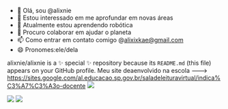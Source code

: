 - 👋 Olá, sou @alixnie
- 👀 Estou interessado em me aprofundar em novas áreas
- 🌱 Atualmente estou aprendendo robótica
- 💞️ Procuro colaborar em ajudar o planeta
- 📫 Como entrar em contato comigo @alixixkae@gmail.com
- 😄 Pronomes:ele/dela

alixnie/alixnie is a ✨ special ✨ repository because its `README.md` (this file) appears on your GitHub profile.
Meu site deaenvolvido na escola
---> https://sites.google.com/al.educacao.sp.gov.br/saladeleituravirtual/indica%C3%A7%C3%A3o-docente
![](https://media1.tenor.com/m/7CMHeyJgceMAAAAd/our-boys-mo-dao-zu-shi.gif)

![](https://media.tenor.com/dI5KvhVkHroAAAAi/hazbinhotel-angel-dust.gif)
![](https://media.tenor.com/67rX4iETMNIAAAAM/streicheln-extase.gif)
